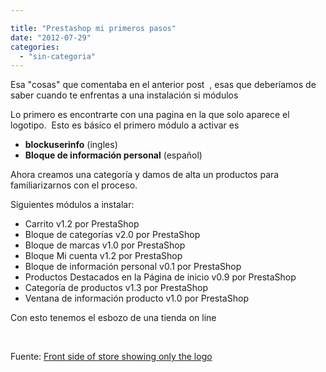 ```yaml
---

title: "Prestashop mi primeros pasos"
date: "2012-07-29"
categories: 
  - "sin-categoria"
---
```


Esa "cosas" que comentaba en el anterior post  , esas que deberíamos de saber cuando te enfrentas a una instalación si módulos

Lo primero es encontrarte con una pagina en la que solo aparece el logotipo.  Esto es básico el primero módulo a activar es

- **blockuserinfo** (ingles)
- **Bloque de información personal** (español)

Ahora creamos una categoría y damos de alta un productos para familiarizarnos con el proceso.

Siguientes módulos a instalar:

- Carrito v1.2 por PrestaShop
- Bloque de categorías v2.0 por PrestaShop
- Bloque de marcas v1.0 por PrestaShop
- Bloque Mi cuenta v1.2 por PrestaShop
- Bloque de información personal v0.1 por PrestaShop
- Productos Destacados en la Página de inicio v0.9 por PrestaShop
- Categoría de productos v1.3 por PrestaShop
- Ventana de información producto v1.0 por PrestaShop

Con esto tenemos el esbozo de una tienda on line

 

Fuente: [Front side of store showing only the logo](https://www.prestashop.com/forums/topic/168623-front-side-of-store-showing-only-the-logo/ "front-side-of-store-showing-only-the-logo")
